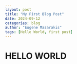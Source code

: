 ```yaml
---
layout: post
title: "My First Blog Post"
date: 2024-09-12
categories: blog
author: "Eugene Mazarakis"
tags: [Hello World, first post]
---
```


# HELLO WORLD
